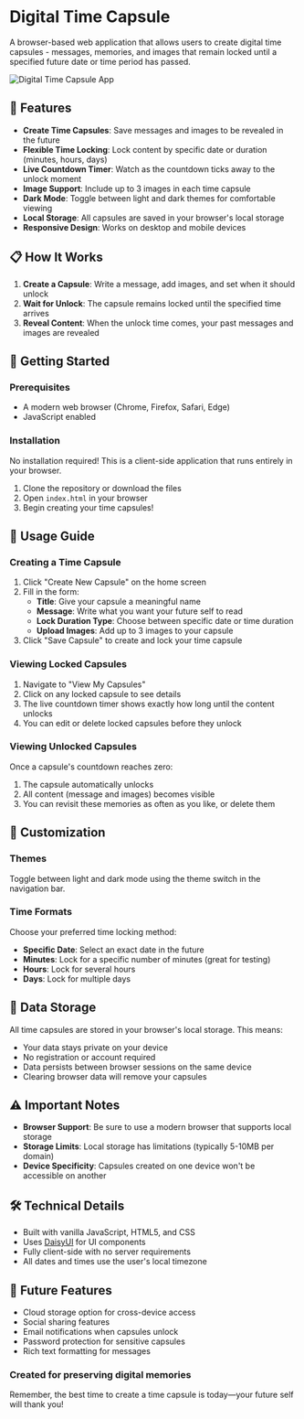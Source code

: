 # Digital Time Capsule

A browser-based web application that allows users to create digital time capsules - messages, memories, and images that remain locked until a specified future date or time period has passed.

![Digital Time Capsule App](https://via.placeholder.com/800x400?text=Digital+Time+Capsule+App)

## 🌟 Features

- **Create Time Capsules**: Save messages and images to be revealed in the future
- **Flexible Time Locking**: Lock content by specific date or duration (minutes, hours, days)
- **Live Countdown Timer**: Watch as the countdown ticks away to the unlock moment
- **Image Support**: Include up to 3 images in each time capsule
- **Dark Mode**: Toggle between light and dark themes for comfortable viewing
- **Local Storage**: All capsules are saved in your browser's local storage
- **Responsive Design**: Works on desktop and mobile devices

## 📋 How It Works

1. **Create a Capsule**: Write a message, add images, and set when it should unlock
2. **Wait for Unlock**: The capsule remains locked until the specified time arrives
3. **Reveal Content**: When the unlock time comes, your past messages and images are revealed

## 🚀 Getting Started

### Prerequisites

- A modern web browser (Chrome, Firefox, Safari, Edge)
- JavaScript enabled

### Installation

No installation required! This is a client-side application that runs entirely in your browser.

1. Clone the repository or download the files
2. Open `index.html` in your browser
3. Begin creating your time capsules!

## 📝 Usage Guide

### Creating a Time Capsule

1. Click "Create New Capsule" on the home screen
2. Fill in the form:
   - **Title**: Give your capsule a meaningful name
   - **Message**: Write what you want your future self to read
   - **Lock Duration Type**: Choose between specific date or time duration
   - **Upload Images**: Add up to 3 images to your capsule
3. Click "Save Capsule" to create and lock your time capsule

### Viewing Locked Capsules

1. Navigate to "View My Capsules" 
2. Click on any locked capsule to see details
3. The live countdown timer shows exactly how long until the content unlocks
4. You can edit or delete locked capsules before they unlock

### Viewing Unlocked Capsules

Once a capsule's countdown reaches zero:
1. The capsule automatically unlocks
2. All content (message and images) becomes visible
3. You can revisit these memories as often as you like, or delete them

## 🎨 Customization

### Themes

Toggle between light and dark mode using the theme switch in the navigation bar.

### Time Formats

Choose your preferred time locking method:
- **Specific Date**: Select an exact date in the future
- **Minutes**: Lock for a specific number of minutes (great for testing)
- **Hours**: Lock for several hours
- **Days**: Lock for multiple days

## 💾 Data Storage

All time capsules are stored in your browser's local storage. This means:
- Your data stays private on your device
- No registration or account required
- Data persists between browser sessions on the same device
- Clearing browser data will remove your capsules

## ⚠️ Important Notes

- **Browser Support**: Be sure to use a modern browser that supports local storage
- **Storage Limits**: Local storage has limitations (typically 5-10MB per domain)
- **Device Specificity**: Capsules created on one device won't be accessible on another

## 🛠️ Technical Details

- Built with vanilla JavaScript, HTML5, and CSS
- Uses [DaisyUI](https://daisyui.com/) for UI components 
- Fully client-side with no server requirements
- All dates and times use the user's local timezone

## 🔮 Future Features

- Cloud storage option for cross-device access
- Social sharing features
- Email notifications when capsules unlock
- Password protection for sensitive capsules
- Rich text formatting for messages


### Created for preserving digital memories

Remember, the best time to create a time capsule is today—your future self will thank you!